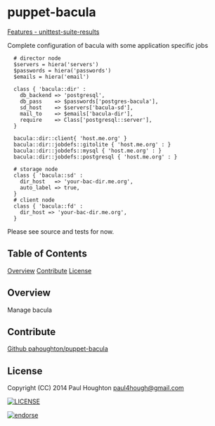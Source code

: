puppet-bacula
=============

[Features - unittest-suite-results](http://github.com/pahoughton/puppet-bacula/wiki/unittest-suite-results)

Complete configuration of bacula with some application specific jobs
```puppet
  # director node
  $servers = hiera('servers')
  $passwords = hiera('passwords')
  $emails = hiera('email')

  class { 'bacula::dir' :
    db_backend => 'postgresql',
    db_pass    => $passwords['postgres-bacula'],
    sd_host    => $servers['bacula-sd'],
    mail_to    => $emails['bacula-dir'],
    require    => Class['postgresql::server'],
  }

  bacula::dir::client{ 'host.me.org' }
  bacula::dir::jobdefs::gitolite { 'host.me.org' : }
  bacula::dir::jobdefs::mysql { 'host.me.org' : }
  bacula::dir::jobdefs::postgresql { 'host.me.org' : }

  # storage node
  class { 'bacula::sd' :
    dir_host   => 'your-bac-dir.me.org',
    auto_label => true,
  }
  # client node
  class { 'bacula::fd' :
    dir_host => 'your-bac-dir.me.org',
  }

```
Please see source and tests for now.

Table of Contents
-----------------
[Overview](#overview)
[Contribute](#contribute)
[License](#license)

Overview
--------
Manage bacula

Contribute
----------
[Github pahoughton/puppet-bacula](https://github.com/pahoughton/puppet-bacula)

License
--------
Copyright (CC) 2014 Paul Houghton <paul4hough@gmail.com>

[![LICENSE](http://i.creativecommons.org/l/by/3.0/88x31.png)](http://creativecommons.org/licenses/by/3.0/)

[![endorse](https://api.coderwall.com/pahoughton/endorsecount.png)](https://coderwall.com/pahoughton)
